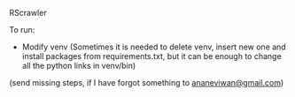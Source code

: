 RScrawler

To run: 
- Modify venv (Sometimes it is needed to delete venv, insert new one and install packages from requirements.txt, but it can be enough to change all the python links in venv/bin)

(send missing steps, if I have forgot something to ananeviwan@gmail.com)